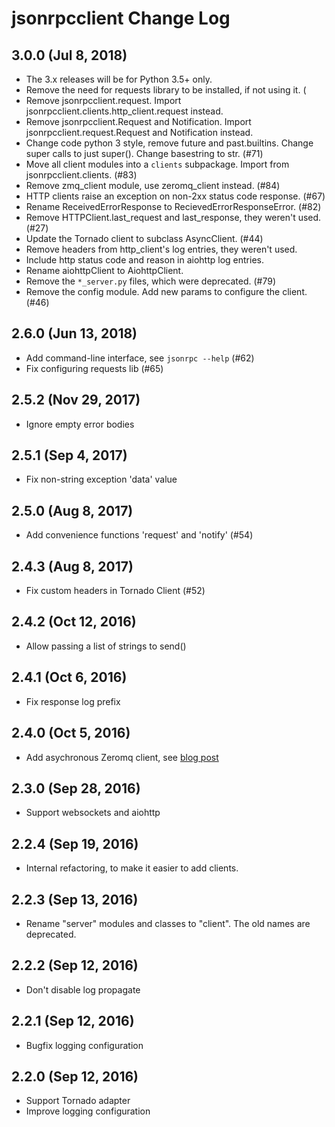 # jsonrpcclient Change Log

## 3.0.0 (Jul 8, 2018)
- The 3.x releases will be for Python 3.5+ only.
- Remove the need for requests library to be installed, if not using it. (
- Remove jsonrpcclient.request. Import jsonrpcclient.clients.http_client.request instead.
- Remove jsonrpcclient.Request and Notification. Import
  jsonrpcclient.request.Request and Notification instead.
- Change code python 3 style, remove future and past.builtins. Change super
  calls to just super(). Change basestring to str. (#71)
- Move all client modules into a `clients` subpackage. Import from
  jsonrpcclient.clients. (#83)
- Remove zmq_client module, use zeromq_client instead. (#84)
- HTTP clients raise an exception on non-2xx status code response. (#67)
- Rename ReceivedErrorResponse to RecievedErrorResponseError. (#82)
- Remove HTTPClient.last_request and last_response, they weren't used. (#27)
- Update the Tornado client to subclass AsyncClient. (#44)
- Remove headers from http_client's log entries, they weren't used.
- Include http status code and reason in aiohttp log entries.
- Rename aiohttpClient to AiohttpClient.
- Remove the `*_server.py` files, which were deprecated. (#79)
- Remove the config module. Add new params to configure the client. (#46)

## 2.6.0 (Jun 13, 2018)
- Add command-line interface, see `jsonrpc --help` (#62)
- Fix configuring requests lib (#65)

## 2.5.2 (Nov 29, 2017)
- Ignore empty error bodies

## 2.5.1 (Sep 4, 2017)
- Fix non-string exception 'data' value

## 2.5.0 (Aug 8, 2017)
- Add convenience functions 'request' and 'notify' (#54)

## 2.4.3 (Aug 8, 2017)
- Fix custom headers in Tornado Client (#52)

## 2.4.2 (Oct 12, 2016)
- Allow passing a list of strings to send()

## 2.4.1 (Oct 6, 2016)
- Fix response log prefix

## 2.4.0 (Oct 5, 2016)
- Add asychronous Zeromq client, see [blog post](https://bcb.github.io/jsonrpc/zeromq-async)

## 2.3.0 (Sep 28, 2016)
- Support websockets and aiohttp

## 2.2.4 (Sep 19, 2016)
- Internal refactoring, to make it easier to add clients.

## 2.2.3 (Sep 13, 2016)
- Rename "server" modules and classes to "client". The old names are
  deprecated.

## 2.2.2 (Sep 12, 2016)
- Don't disable log propagate

## 2.2.1 (Sep 12, 2016)
- Bugfix logging configuration

## 2.2.0 (Sep 12, 2016)
- Support Tornado adapter
- Improve logging configuration
